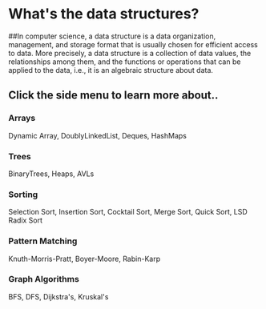 
# What's the data structures?

##In computer science, a data structure is a data organization, management, and storage format that is usually chosen for efficient access to data. More precisely, a data structure is a collection of data values, the relationships among them, and the functions or operations that can be applied to the data, i.e., it is an algebraic structure about data.

## Click the side menu to learn more about..
### Arrays 
Dynamic Array,
DoublyLinkedList,
Deques,
HashMaps


### Trees 
BinaryTrees,
Heaps,
AVLs


### Sorting 
Selection Sort,
Insertion Sort,
Cocktail Sort,
Merge Sort,
Quick Sort,
LSD Radix Sort


### Pattern Matching 
Knuth-Morris-Pratt,
Boyer-Moore,
Rabin-Karp

### Graph Algorithms 
BFS,
DFS,
Dijkstra's,
Kruskal's

